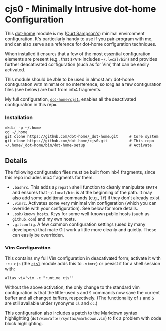 cjs0 - Minimally Intrusive dot-home Configuration
=================================================

This [dot-home] module is my ([Curt Sampson's][0cjs]) minimal
environment configuration. It's particularly handy to use if you
pair-program with me, and can also serve as a reference for dot-home
configuration techniques.

When installed it ensures that a few of the most essential
configuration elements are present (e.g., that `$PATH` includes
`~/.local/bin`) and provides further deacativated configuration (such
as for Vim) that can be easily activated.

This module should be able to be used in almost any dot-home
configuration with minimal or no interference, so long as a few
configuration files (see below) are built from inb4 fragments.

My full configuration, [`dot-home/cjs1`][cjs1], enables all the
deactivated configuration in this repo.

### Installation

    mkdir -p ~/.home
    cd ~/.home
    git clone https://github.com/dot-home/_dot-home.git     # Core system
    git clone https://github.com/dot-home/cjs0.git          # This repo
    ~/.home/_dot-home/bin/dot-home-setup                    # Activate


Details
-------

The following configuration files must be built from inb4 fragments,
since this repo includes inb4 fragments for them.

- `.bashrc`. This adds a `prepath` shell function to cleanly
  manipulate `$PATH` and ensures that `~/.local/bin` is at the
  beginning of the path. It may also add some additional commands
  (e.g., `lf`) if they don't already exist.
- `.vimrc`. Activates some very minimal vim configuration (which you
  can override with your configuration). See below for more details.
- `.ssh/known_hosts`. Keys for some well-known public hosts (such as
  `github.com`) and my own hosts.
- `.gitconfig`. A few common configuration settings (used by many
  developers) that make Git work a little more cleanly and quietly.
  These can easily be overridden.

### Vim Configuration

This contains my full Vim configuration in deacativated form; activate
it with `:ru cjs` (the [`cjs1`][cjs1] module adds this to `.vimrc`) or
persist it for a shell session with:

    alias vi='vim -c "runtime cjs"'

Without the above activation, the only change to the standard vim
configuration is that the little-used `s` and `S` commands now save
the current buffer and all changed buffers, respectively. (The
functionality of `s` and `S` are still available under synonyms `cl`
and `cc`.)

This configuration also includes a patch to the Markdown syntax
highlighting (`dot/vim/after/syntax/markdown.vim`) to fix a problem
with code block highlighting.



<!-------------------------------------------------------------------->
[0cjs]: https://github.com/0cjs/
[cjs1]: https://github.com/dot-home/cjs1/
[dot-home]: https://github.com/dot-home/_dot-home/
